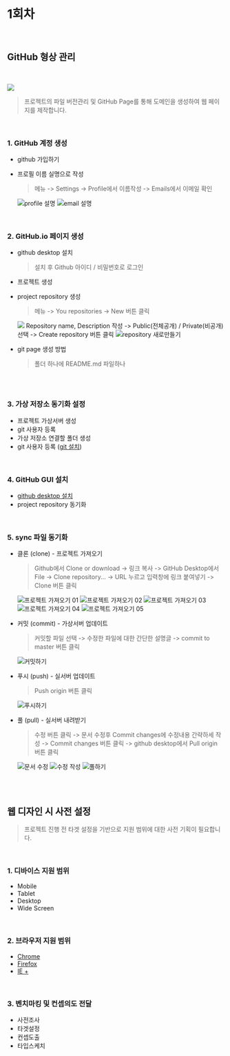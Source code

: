 # 1회차

<br>

## GitHub 형상 관리

<br>

![](https://i.imgur.com/NxoHnE8.png)
> 프로젝트의 파일 버전관리 및 GitHub Page를 통해 도메인을 생성하여 웹 페이지를 제작합니다.

<br>

### 1. GitHub 계정 생성
- github 가입하기
- 프로필 이름 실명으로 작성

  > 메뉴 -> Settings -> Profile에서 이름작성 -> Emails에서 이메일 확인

  ![profile 설명](https://i.imgur.com/V9gzjbq.png)
  ![email 설명](https://i.imgur.com/0M0eES2.png)

<br>

### 2. GitHub.io 페이지 생성
- github desktop 설치

  > 설치 후 Github 아이디 / 비밀번호로 로그인

- 프로젝트 생성
- project repository 생성

  > 메뉴 -> You repositories -> New 버튼 클릭

  ![](https://i.imgur.com/lzHjhjQ.png)
  Repository name, Description 작성 -> Public(전체공개) / Private(비공개) 선택 -> Create repository 버튼 클릭
  ![repository 새로만들기](https://i.imgur.com/1irjEKL.png)
- git page 생성 방법

  > 폴더 하나에 README.md 파일하나

<br>
<br>

### 3. 가상 저장소 동기화 설정
- 프로젝트 가상서버 생성
- git 사용자 등록
- 가상 저장소 연결할 폴더 생성
- git 사용자 등록 ([git 설치](https://coding-factory.tistory.com/245))

<br>

### 4. GitHub GUI 설치
- [github desktop 설치](https://desktop.github.com/)
- project repository 동기화

<br>

### 5. sync 파일 동기화
- 클론 (clone) - 프로젝트 가져오기

  > Github에서 Clone or download -> 링크 복사 -> GitHub Desktop에서 File -> Clone repository... -> URL 누르고 입력창에 링크 붙여넣기 -> Clone 버튼 클릭

  ![프로젝트 가져오기 01](https://i.imgur.com/xLMFWDj.png)
  ![프로젝트 가져오기 02](https://i.imgur.com/0xcAUkf.png)
  ![프로젝트 가져오기 03](https://i.imgur.com/8p9Soki.png)
  ![프로젝트 가져오기 04](https://i.imgur.com/xUgWjlz.png)
  ![프로젝트 가져오기 05](https://i.imgur.com/0t6tb0U.png)

- 커밋 (commit) - 가상서버 업데이트

  > 커밋할 파일 선택 -> 수정한 파일에 대한 간단한 설명글 -> commit to master 버튼 클릭

  ![커밋하기](https://i.imgur.com/9163d6L.png)

- 푸시 (push) - 실서버 업데이트

  > Push origin 버튼 클릭

  ![푸시하기](https://i.imgur.com/rJMJ3RT.png)

- 풀 (pull) - 실서버 내려받기

  > 수정 버튼 클릭 -> 문서 수정후 Commit changes에 수정내용 간략하세 작성 -> Commit changes 버튼 클릭 -> github desktop에서 Pull origin 버튼 클릭

  ![문서 수정](https://i.imgur.com/5aP0KxJ.png)
  ![수정 작성](https://i.imgur.com/b5hukbn.png)
  ![풀하기](https://i.imgur.com/UDTCh8h.png)

<br>
<br>

## 웹 디자인 시 사전 설정
> 프로젝트 진행 전 타겟 설정을 기반으로 지원 범위에 대한 사전 기획이 필요합니다.

<br>

### 1. 디바이스 지원 범위
- Mobile
- Tablet
- Desktop
- Wide Screen

<br>

### 2. 브라우저 지원 범위
- [Chrome](https://www.google.com/intl/ko_ALL/chrome/)
- [Firefox](https://www.mozilla.org/ko/firefox/new/)
- [IE +](https://support.microsoft.com/ko-kr/help/17621/internet-explorer-downloads)

<br>

### 3. 벤치마킹 및 컨셉의도 전달
- 사전조사
- 타겟설정
- 컨셉도출
- 타입스케치